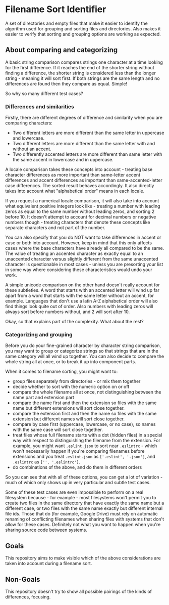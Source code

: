 # Filename Sort Identifier

A set of directories and empty files that make it easier to identify the algorithm
used for grouping and sorting files and directories. Also makes it easier to verify
that sorting and grouping options are working as expected.

## About comparing and categorizing

A basic string comparison compares strings one character at a time looking for the first
difference. If it reaches the end of the shorter string without finding a difference,
the shorter string is considered less than the longer string - meaning it will sort
first. If both strings are the same length and no differences are found then they
compare as equal. Simple!

So why so many different test cases?

### Differences and similarities

Firstly, there are different degrees of difference and similarity when you are comparing characters:

- Two different letters are more different than the same letter in uppercase and lowercase.
- Two different letters are more different than the same letter with and without an accent.
- Two differently accented letters are more different than same letter with the same accent in lowercase and in uppercase.

A locale comparison takes these concepts into account - treating base character differences as more important than same-letter accent differences and accent differences as important than same-accented-letter case differences. The sorted result behaves accordingly. It also directly takes into account what "alphabetical order" means in each locale.

If you request a numerical locale comparison, it will also take into account what equivalent positive integers look like - treating a number with leading zeros as equal to the same number without leading zeros, and sorting 2 before 10. It doesn't attempt to account for decimal numbers or negative numbers though - treating characters that denote these concepts like separate characters and not part of the number.

You can also specify that you do NOT want to take differences in accent or case or both into account. However, keep in mind that this only affects cases where the base characters
have already all compared to be the same. The value of treating an accented character as
exactly equal to an unaccented character versus slightly different from the same unaccented
character is questionable in most cases - unless you are presorting your list in some way
where considering these characteristics would undo your work.

A simple unicode comparison on the other hand doesn't really account for these subtleties. A word that starts with an accented letter will wind up far apart from a word that starts with the same letter without an accent, for example. Languages that don't use a latin A-Z alphabetical order will also find things look quite out of order. Also numbers with leading zeros will always sort before numbers without, and 2 will sort after 10.

Okay, so that explains part of the complexity. What about the rest?

### Categorizing and grouping

Before you do your fine-grained character by character string comparison, you may want to group or categorize strings so that strings that are in the same category will all wind up together. You can also decide to compare the whole string all at once, or to break it up into component parts.

When it comes to filename sorting, you might want to:

- group files separately from directories - or mix them together
- decide whether to sort with the numeric option on or off
- compare the whole filename all at once, not distinguishing between the name part and extension part
- compare the name first and then the extension so files with the same name but different extensions will sort close together.
- compare the extension first and then the name so files with the same extension but different names will sort close together.
- compare by case first (uppercase, lowercase, or no case), so names with the same case will sort close together.
- treat files whose full filename starts with a dot (hidden files) in a special way with respect to distinguishing the filename from the extension. For example, you might want `.eslint.json` to sort near `.eslintrc` - which won't necessarily happen if you're comparing filenames before extensions and you treat `.eslint.json` as `['.eslint', '.json']`, and `.eslintrc` as `['', '.eslintrc']`.
- do combinations of the above, and do them in different orders

So you can see that with all of these options, you can get a lot of variation - much of which only shows up in very particular and subtle test cases.

Some of these test cases are even impossible to perform on a real filesystem because - for example - most filesystems won't permit you to create two files in the same directory that have exactly the same name but a different case, or two files with the same name exactly but different internal file ids. Those that do (for example, Google Drive) must rely on automatic renaming of conflicting filenames when sharing files with systems that don't allow for these cases. Definitely not what you want to happen when you're sharing source code between systems.

## Goals

This repository aims to make visible which of the above considerations are taken
into account during a filename sort.

## Non-Goals

This repository doesn't try to show all possible pairings of the kinds of differences,
focusing.
